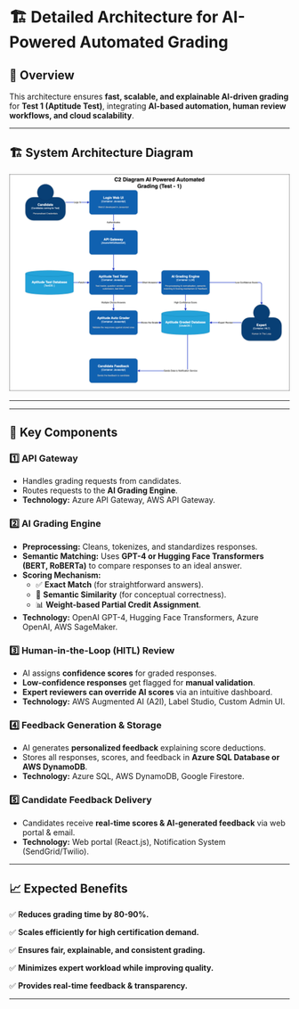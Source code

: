 # 🏗 **Detailed Architecture for AI-Powered Automated Grading**

## 📌 **Overview**
This architecture ensures **fast, scalable, and explainable AI-driven grading** for **Test 1 (Aptitude Test)**, integrating **AI-based automation, human review workflows, and cloud scalability**.

---

## **🏗️ System Architecture Diagram**

![img.png](../images/C2_Test_1_Updated.png)


---
---
## 🔹 **Key Components**

### **1️⃣ API Gateway**
- Handles grading requests from candidates.
- Routes requests to the **AI Grading Engine**.
- **Technology:** Azure API Gateway, AWS API Gateway.

### **2️⃣ AI Grading Engine**
- **Preprocessing:** Cleans, tokenizes, and standardizes responses.
- **Semantic Matching:** Uses **GPT-4 or Hugging Face Transformers (BERT, RoBERTa)** to compare responses to an ideal answer.
- **Scoring Mechanism:**
    - ✅ **Exact Match** (for straightforward answers).
    - 🔄 **Semantic Similarity** (for conceptual correctness).
    - 📊 **Weight-based Partial Credit Assignment**.
- **Technology:** OpenAI GPT-4, Hugging Face Transformers, Azure OpenAI, AWS SageMaker.

### **3️⃣ Human-in-the-Loop (HITL) Review**
- AI assigns **confidence scores** for graded responses.
- **Low-confidence responses** get flagged for **manual validation**.
- **Expert reviewers can override AI scores** via an intuitive dashboard.
- **Technology:** AWS Augmented AI (A2I), Label Studio, Custom Admin UI.

### **4️⃣ Feedback Generation & Storage**
- AI generates **personalized feedback** explaining score deductions.
- Stores all responses, scores, and feedback in **Azure SQL Database or AWS DynamoDB**.
- **Technology:** Azure SQL, AWS DynamoDB, Google Firestore.

### **5️⃣ Candidate Feedback Delivery**
- Candidates receive **real-time scores & AI-generated feedback** via web portal & email.
- **Technology:** Web portal (React.js), Notification System (SendGrid/Twilio).

---

## 📈 **Expected Benefits**
✅ **Reduces grading time by 80-90%.**

✅ **Scales efficiently for high certification demand.**

✅ **Ensures fair, explainable, and consistent grading.**

✅ **Minimizes expert workload while improving quality.**

✅ **Provides real-time feedback & transparency.**

---
